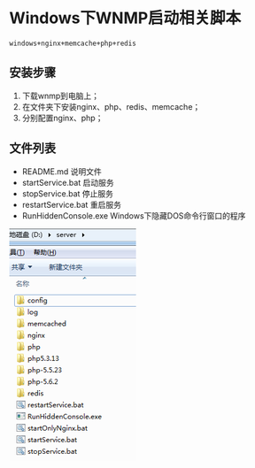 # Windows下WNMP启动相关脚本
    windows+nginx+memcache+php+redis

## 安装步骤
1. 下载wnmp到电脑上；
2. 在文件夹下安装nginx、php、redis、memcache；
3. 分别配置nginx、php；

## 文件列表
- README.md 说明文件
- startService.bat 启动服务
- stopService.bat 停止服务
- restartService.bat 重启服务
- RunHiddenConsole.exe  Windows下隐藏DOS命令行窗口的程序

![](./image/list-pic.png)
